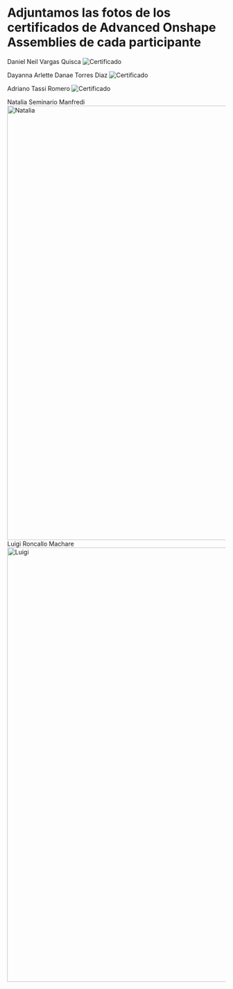 # Adjuntamos las fotos de los certificados de Advanced Onshape Assemblies de cada participante

 Daniel Neil Vargas Quisca
 ![Certificado](https://drive.usercontent.google.com/download?id=1cwiFyaL1nha-Aw_2qx7Hmmzo1C9UtTif)

Dayanna Arlette Danae Torres Diaz
![Certificado](https://drive.google.com/uc?export=download&id=17k_26lJCP3LqWS1y8OsHmVkEc8IM6GZW)

Adriano Tassi Romero
 ![Certificado](https://drive.usercontent.google.com/download?id=1BOvUmXlk4txRy0i4p4L6evKerM5azPdd&export=download)

Natalia Seminario Manfredi
 <img src="https://drive.usercontent.google.com/download?id=1C_FKTl4CklFOUTd2tt-645nLY_3PcOPg" alt="Natalia" width="1000"/>
 Luigi Roncallo Machare
  <img src="https://drive.usercontent.google.com/file/d/1D0ihwhWXowQ0_0xw7gjBdMduAwwrYdlF/view?usp=sharing" alt="Luigi" width="1000"/>
 
